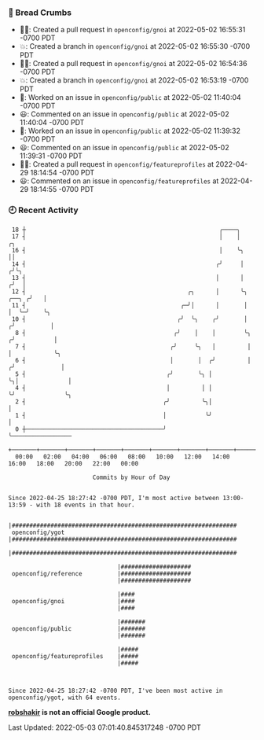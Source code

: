 ### 🍞 Bread Crumbs

 * ✍🏼: Created a pull request in `openconfig/gnoi` at 2022-05-02 16:55:31 -0700 PDT
 * 💥: Created a branch in `openconfig/gnoi` at 2022-05-02 16:55:30 -0700 PDT
 * ✍🏼: Created a pull request in `openconfig/gnoi` at 2022-05-02 16:54:36 -0700 PDT
 * 💥: Created a branch in `openconfig/gnoi` at 2022-05-02 16:53:19 -0700 PDT
 * 👀: Worked on an issue in `openconfig/public` at 2022-05-02 11:40:04 -0700 PDT
 * 😃: Commented on an issue in `openconfig/public` at 2022-05-02 11:40:04 -0700 PDT
 * 👀: Worked on an issue in `openconfig/public` at 2022-05-02 11:39:32 -0700 PDT
 * 😃: Commented on an issue in `openconfig/public` at 2022-05-02 11:39:31 -0700 PDT
 * ✍🏼: Created a pull request in `openconfig/featureprofiles` at 2022-04-29 18:14:54 -0700 PDT
 * 😃: Commented on an issue in `openconfig/featureprofiles` at 2022-04-29 18:14:55 -0700 PDT

### 🕘 Recent Activity
```
 18 ┼                                                       ╭────╮
 17 ┤                                                       │    │               ╭╮
 16 ┤                                                       │    ╰╮              ││
 14 ┤                                                      ╭╯     │             ╭╯╰╮
 13 ┤                                                      │      │            ╭╯  │
 12 ┤                                              ╭╮      │      ╰╮     ╭──╮ ╭╯   │
 11 ┤                                            ╭─╯│      │       │     │  ╰─╯    ╰╮
 10 ┤                                           ╭╯  ╰╮    ╭╯       │    ╭╯          │
  8 ┤                                          ╭╯    │    │        ╰╮  ╭╯           │
  7 ┤                                         ╭╯     ╰╮   │         │  │            ╰╮
  6 ┤                                         │       │  ╭╯         │ ╭╯             │
  5 ┤                                        ╭╯       ╰╮ │          ╰╮│              │
  4 ┤                                        │         │ │           ╰╯              ╰╮
  2 ┤                                       ╭╯         ╰╮│                            │
  1 ┤                                       │           ╰╯                            │
  0 ┼───────────────────────────────────────╯                                         ╰─────────────────
    +───────+───────+───────+───────+───────+───────+───────+───────+───────+───────+───────+───────+────
  00:00   02:00   04:00   06:00   08:00   10:00   12:00   14:00   16:00   18:00   20:00   22:00   00:00   

						Commits by Hour of Day


Since 2022-04-25 18:27:42 -0700 PDT, I'm most active between 13:00-13:59 - with 18 events in that hour.

```



```
                               |################################################################
 openconfig/ygot               |################################################################
                               |################################################################

                               |####################
 openconfig/reference          |####################
                               |####################

                               |####
 openconfig/gnoi               |####
                               |####

                               |#######
 openconfig/public             |#######
                               |#######

                               |#####
 openconfig/featureprofiles    |#####
                               |#####



Since 2022-04-25 18:27:42 -0700 PDT, I've been most active in openconfig/ygot, with 64 events.

```
**[robshakir](mailto:robjs@google.com) is not an official Google product.**  


Last Updated: 2022-05-03 07:01:40.845317248 -0700 PDT
